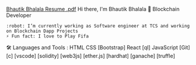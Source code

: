 [Bhautik Bhalala Resume .pdf](https://github.com/Bhautik-Bhalala/Bhautik-Bhalala/files/9034595/Bhautik.Bhalala.Resume.pdf)
Hi there, I'm Bhautik Bhalala 👋
Blockchain Developer

    :robot: I’m currently working as Software engineer at TCS and working on Blockchain Dapp Projects 
    ⚡ Fun fact: I love to Play Fifa

🛠️ Languages and Tools :
HTML  CSS  [Bootstrap]   React  [ql]   JavaScript  [Git]   [c]   [vscode]   [solidity]   [web3js]   [ether.js]   [hardhat]   [ganache]   [truffle]   
